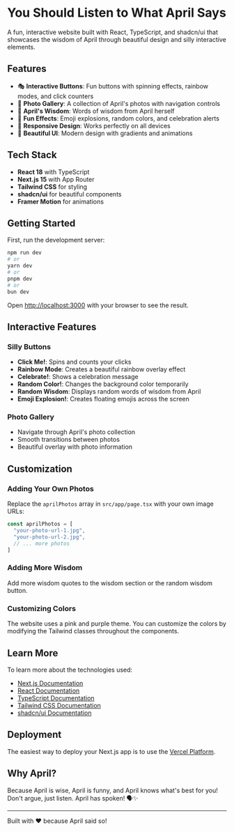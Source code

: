 # You Should Listen to What April Says

A fun, interactive website built with React, TypeScript, and shadcn/ui that showcases the wisdom of April through beautiful design and silly interactive elements.

## Features

- 🎭 **Interactive Buttons**: Fun buttons with spinning effects, rainbow modes, and click counters
- 📸 **Photo Gallery**: A collection of April's photos with navigation controls
- 💭 **April's Wisdom**: Words of wisdom from April herself
- 🎪 **Fun Effects**: Emoji explosions, random colors, and celebration alerts
- 📱 **Responsive Design**: Works perfectly on all devices
- 🎨 **Beautiful UI**: Modern design with gradients and animations

## Tech Stack

- **React 18** with TypeScript
- **Next.js 15** with App Router
- **Tailwind CSS** for styling
- **shadcn/ui** for beautiful components
- **Framer Motion** for animations

## Getting Started

First, run the development server:

```bash
npm run dev
# or
yarn dev
# or
pnpm dev
# or
bun dev
```

Open [http://localhost:3000](http://localhost:3000) with your browser to see the result.

## Interactive Features

### Silly Buttons
- **Click Me!**: Spins and counts your clicks
- **Rainbow Mode**: Creates a beautiful rainbow overlay effect
- **Celebrate!**: Shows a celebration message
- **Random Color!**: Changes the background color temporarily
- **Random Wisdom**: Displays random words of wisdom from April
- **Emoji Explosion!**: Creates floating emojis across the screen

### Photo Gallery
- Navigate through April's photo collection
- Smooth transitions between photos
- Beautiful overlay with photo information

## Customization

### Adding Your Own Photos
Replace the `aprilPhotos` array in `src/app/page.tsx` with your own image URLs:

```typescript
const aprilPhotos = [
  "your-photo-url-1.jpg",
  "your-photo-url-2.jpg",
  // ... more photos
]
```

### Adding More Wisdom
Add more wisdom quotes to the wisdom section or the random wisdom button.

### Customizing Colors
The website uses a pink and purple theme. You can customize the colors by modifying the Tailwind classes throughout the components.

## Learn More

To learn more about the technologies used:

- [Next.js Documentation](https://nextjs.org/docs)
- [React Documentation](https://react.dev)
- [TypeScript Documentation](https://www.typescriptlang.org/docs)
- [Tailwind CSS Documentation](https://tailwindcss.com/docs)
- [shadcn/ui Documentation](https://ui.shadcn.com)

## Deployment

The easiest way to deploy your Next.js app is to use the [Vercel Platform](https://vercel.com/new?utm_medium=default-template&filter=next.js&utm_source=create-next-app&utm_campaign=create-next-app-readme).

## Why April?

Because April is wise, April is funny, and April knows what's best for you! Don't argue, just listen. April has spoken! 🗣️✨

---

Built with ❤️ because April said so!
